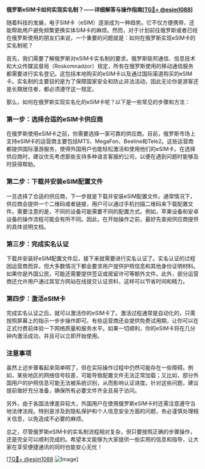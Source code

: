 **俄罗斯eSIM卡如何实现实名制？——详细解答与操作指南[[TG💪+ @esim1088](https://t.me/s/esim1088)]**

随着科技的发展，电子SIM卡（eSIM）逐渐成为一种趋势。它不仅方便携带，还能帮助用户避免频繁更换实体SIM卡的麻烦。然而，对于计划前往俄罗斯或者已经在俄罗斯使用的朋友们来说，一个重要的问题就是：如何在俄罗斯实现eSIM卡的实名制呢？

首先，我们需要了解俄罗斯对eSIM卡实名制的要求。俄罗斯联邦通信、信息技术和大众传媒监督局（Roskomnadzor）规定，所有在俄罗斯使用的移动通信服务都需要进行实名登记。这包括本地购买的eSIM卡以及通过国际渠道购买的eSIM卡。实名制的主要目的是为了保障国家安全和防止非法活动，因此无论你是游客还是长期居住者，都必须遵守这一规定。

那么，如何在俄罗斯实现实名化的eSIM卡呢？以下是一些常见的步骤和方法：

### 第一步：选择合适的eSIM卡供应商

在俄罗斯使用eSIM卡之前，你需要选择一家可靠的供应商。目前，俄罗斯市场上支持eSIM卡的运营商主要包括MTS、MegaFon、Beeline和Tele2。这些运营商都提供国际漫游服务，使得外国用户也能轻松激活和使用他们的eSIM卡。在选择供应商时，建议优先考虑那些支持多种语言客服的公司，以便在遇到问题时能够及时获得帮助。

### 第二步：下载并安装eSIM配置文件

一旦选择了合适的供应商，下一步就是下载并安装eSIM配置文件。通常情况下，供应商会提供一个二维码或者链接，用户可以通过手机扫描二维码来下载配置文件。需要注意的是，不同的设备可能需要不同的配置方式。例如，苹果设备和安卓设备的操作流程可能会有所不同。因此，在开始操作之前，最好先查阅供应商提供的具体说明文档。

### 第三步：完成实名认证

下载并安装好eSIM配置文件后，接下来就需要进行实名认证了。实名认证的过程因运营商而异，但大多数情况下都会要求用户提供护照信息和其他身份证明材料。如果你是外国公民，可能还需要提供签证或居留许可等额外文件。此外，部分运营商还允许用户通过其官方网站在线提交认证资料，这样可以节省时间和精力。

### 第四步：激活eSIM卡

完成实名认证之后，就可以激活你的eSIM卡了。激活过程通常是自动化的，只需按照屏幕上的指示一步步操作即可。有些运营商还会提供免费试用期，让你可以在正式付费前体验一下网络质量和服务水平。如果一切顺利，你的eSIM卡将在几分钟内激活成功，并且可以立即开始使用。

### 注意事项

虽然上述步骤看起来简单明了，但在实际操作过程中仍然可能存在一些障碍。例如，某些地区的网络信号较差，可能导致配置文件无法正常加载；又比如，部分外国用户的护照信息可能无法被系统识别，从而影响认证进度。针对这些问题，建议提前做好充分准备，确保所有必要文件齐全且易于访问。

另外，由于各国法律差异较大，外国用户在使用俄罗斯eSIM卡时还需注意遵守当地法律法规。特别是涉及到隐私保护和个人信息安全方面的问题，务必谨慎处理相关信息，以免造成不必要的麻烦。

总之，尽管俄罗斯eSIM卡的实名制流程相对复杂，但只要按照正确的步骤操作，还是完全可以顺利完成的。希望本文能够为大家提供一些实用的信息和指导，让大家在享受便捷通讯的同时也能安心无忧！

[[TG💪+ @esim1088](https://t.me/s/esim1088) ![Image](https://i.postimg.cc/4NQfJmqS/Snipaste-2025-05-13-00-14-12.png)]